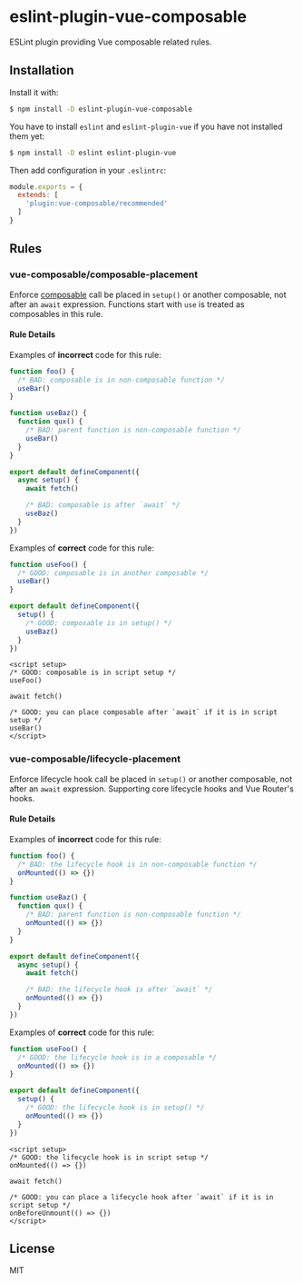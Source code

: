 # eslint-plugin-vue-composable

ESLint plugin providing Vue composable related rules.

## Installation

Install it with:

```sh
$ npm install -D eslint-plugin-vue-composable
```

You have to install `eslint` and `eslint-plugin-vue` if you have not installed them yet:

```sh
$ npm install -D eslint eslint-plugin-vue
```

Then add configuration in your `.eslintrc`:

```js
module.exports = {
  extends: [
    'plugin:vue-composable/recommended'
  ]
}
```

## Rules

### vue-composable/composable-placement

Enforce [composable](https://vuejs.org/guide/reusability/composables.html) call be placed in `setup()` or another composable,
not after an `await` expression. Functions start with `use` is treated as composables in this rule.

#### Rule Details

Examples of **incorrect** code for this rule:

```js
function foo() {
  /* BAD: composable is in non-composable function */
  useBar()
}

function useBaz() {
  function qux() {
    /* BAD: parent function is non-composable function */
    useBar()
  }
}

export default defineComponent({
  async setup() {
    await fetch()

    /* BAD: composable is after `await` */
    useBaz()
  }
})
```

Examples of **correct** code for this rule:

```js
function useFoo() {
  /* GOOD: composable is in another composable */
  useBar()
}

export default defineComponent({
  setup() {
    /* GOOD: composable is in setup() */
    useBaz()
  }
})
```

```vue
<script setup>
/* GOOD: composable is in script setup */
useFoo()

await fetch()

/* GOOD: you can place composable after `await` if it is in script setup */
useBar()
</script>
```


### vue-composable/lifecycle-placement

Enforce lifecycle hook call be placed in `setup()` or another composable, not after an `await` expression.
Supporting core lifecycle hooks and Vue Router's hooks.

#### Rule Details

Examples of **incorrect** code for this rule:

```js
function foo() {
  /* BAD: the lifecycle hook is in non-composable function */
  onMounted(() => {})
}

function useBaz() {
  function qux() {
    /* BAD: parent function is non-composable function */
    onMounted(() => {})
  }
}

export default defineComponent({
  async setup() {
    await fetch()

    /* BAD: the lifecycle hook is after `await` */
    onMounted(() => {})
  }
})
```

Examples of **correct** code for this rule:

```js
function useFoo() {
  /* GOOD: the lifecycle hook is in a composable */
  onMounted(() => {})
}

export default defineComponent({
  setup() {
    /* GOOD: the lifecycle hook is in setup() */
    onMounted(() => {})
  }
})
```

```vue
<script setup>
/* GOOD: the lifecycle hook is in script setup */
onMounted(() => {})

await fetch()

/* GOOD: you can place a lifecycle hook after `await` if it is in script setup */
onBeforeUnmount(() => {})
</script>
```

## License

MIT
